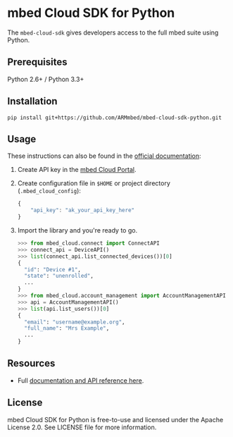 # mbed Cloud SDK for Python

The `mbed-cloud-sdk` gives developers access to the full mbed suite using Python.

## Prerequisites

Python 2.6+ / Python 3.3+

## Installation

    pip install git+https://github.com/ARMmbed/mbed-cloud-sdk-python.git

## Usage

These instructions can also be found in the [official documentation](https://s3-us-west-2.amazonaws.com/mbed-cloud-sdk-python/index.html#quickstart):

1. Create API key in the [mbed Cloud Portal](https://portal.mbedcloud.com/).

2. Create configuration file in `$HOME` or project directory (`.mbed_cloud_config`):

    ```javascript
    {
        "api_key": "ak_your_api_key_here"
    }
    ```

3. Import the library and you're ready to go.

    ```python
    >>> from mbed_cloud.connect import ConnectAPI
    >>> connect_api = DeviceAPI()
    >>> list(connect_api.list_connected_devices())[0]
    {
      "id": "Device #1",
      "state": "unenrolled",
      ...
    }
    >>> from mbed_cloud.account_management import AccountManagementAPI
    >>> api = AccountManagementAPI()
    >>> list(api.list_users())[0]
    {
      "email": "username@example.org",
      "full_name": "Mrs Example",
      ...
    }
    ```

## Resources

  - Full [documentation and API reference here](https://s3-us-west-2.amazonaws.com/mbed-cloud-sdk-python/index.html).

## License

mbed Cloud SDK for Python is free-to-use and licensed under the Apache License
2.0. See LICENSE file for more information.
